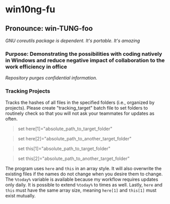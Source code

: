 # win10ng-fu

## Pronounce: win-TUNG-foo

_GNU coreutils package is dependent. It's portable. It's amazing_

### Purpose: Demonstrating the possibilities with coding natively in Windows and reduce negative impact of collaboration to the work efficiency in office

_Repository purges confidential information._

### Tracking Projects

Tracks the hashes of all files in the specified folders (i.e., organized by projects). Please create "tracking_target" batch file to set folders to routinely check so that you will not ask your teammates for updates as often.

> set here[1]="absolute_path_to_target_folder"

> set here[2]="absolute_path_to_another_target_folder"

> set this[1]="absolute_path_to_target_folder"

> set this[2]="absolute_path_to_another_target_folder"


The program uses `here` and `this` in an array style. It will also overwrite the existing files if the names do not change when you desire them to change. The `%today%` variable is available because my workflow requires updates only daily. It is possible to extend `%today%` to times as well. Lastly, `here` and `this` must have the same array size, meaning `here[1]` and `this[1]` must exist mutually.
